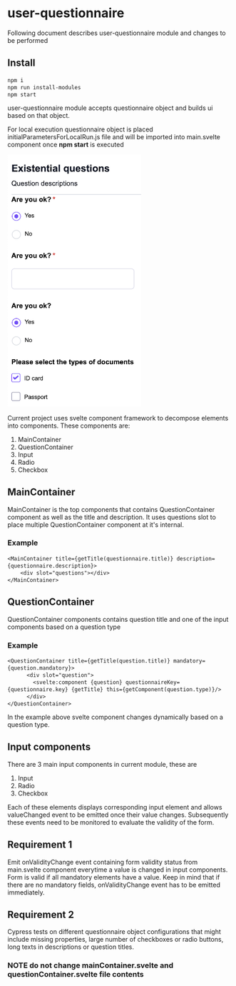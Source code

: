 # user-questionnaire

Following document describes user-questionnaire module and changes to be performed

## Install
    npm i
    npm run install-modules
    npm start

user-questionnaire module accepts questionnaire object and builds ui based on that object.

For local execution questionnaire object is placed initialParametersForLocalRun.js file and will
be imported into main.svelte component once **npm start** is executed

![Questionnaire img](/quest.png "questionnaire img")

Current project uses svelte component framework to decompose elements into components.
These components are:
1. MainContainer
2. QuestionContainer
3. Input
4. Radio
5. Checkbox

## MainContainer
MainContainer is the top components that contains QuestionContainer component as well as the title
and description. It uses questions slot to place multiple QuestionContainer component at it's internal.

### Example
    <MainContainer title={getTitle(questionnaire.title)} description={questionnaire.description}>
        <div slot="questions"></div>
    </MainContainer>

## QuestionContainer
QuestionContainer components contains question title and one of the input components based on a question type

### Example
    <QuestionContainer title={getTitle(question.title)} mandatory={question.mandatory}>
          <div slot="question">
            <svelte:component {question} questionnaireKey={questionnaire.key} {getTitle} this={getComponent(question.type)}/>
          </div>
    </QuestionContainer>

In the example above svelte component changes dynamically based on a question type.

## Input components
There are 3 main input components in current module, these are
1. Input
2. Radio
3. Checkbox

Each of these elements displays corresponding input element and allows valueChanged event to be emitted once their value changes.
Subsequently these events need to be monitored to evaluate the validity of the form.

## Requirement 1
Emit onValidityChange event containing form validity status from main.svelte component everytime a value is changed in input components.
Form is valid if all mandatory elements have a value. Keep in mind that if there are no mandatory fields, onValidityChange event has to be emitted
immediately.

## Requirement 2
Cypress tests on different questionnaire object configurations that might include missing properties, large number of checkboxes 
or radio buttons, long texts in descriptions or question titles.

### NOTE do not change mainContainer.svelte and questionContainer.svelte file contents

